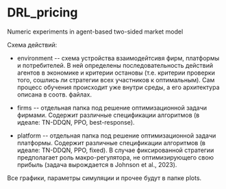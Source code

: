 # DRL_pricing
Numeric experiments in agent-based two-sided market model

Схема действий:

- environment -- схема устройства взаимодейтсивя фирм, платформы и потребителей. В ней определены последовательность действий агентов в экономике и критерии остановы
(т.е. критерии проверки того, сошлись ли стратегии всех участников к оптимальным). Сам процесс обучения происходит уже внутри среды, а его архитектура описана в соотв.
файлах.

- firms -- отдельная папка под решение оптимизационной задачи фирмами. Содержит различные спецификации алгоритмов (в идеале: TN-DDQN, PPO, best-response).

- platform -- отдельная папка под решение оптимизационной задачи платформы. Содержит различные спецификации алгоритмов (в идеале: TN-DDQN, PPO, fixed).
В случае фиксированной стратегии предполагает роль макро-регулятора, не оптимизирующего свою прибыль (задача вырождается в Johnson et al., 2023).

Все графики, параметры симуляции и прочее будут в папке plots.